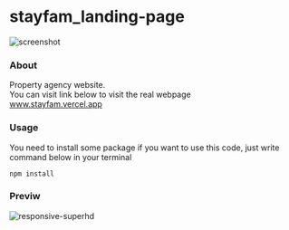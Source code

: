 # stayfam_landing-page
![screenshot](https://github.com/yg-firnanda/stayfam_property_agency_web/assets/82860149/21e38990-c0ad-4091-a86b-8a1eee25a3f9)
### About
Property agency website.<br>
You can visit link below to visit the real webpage<br>
<a href="www.stayfam.vercel.app">www.stayfam.vercel.app</a>
### Usage
You need to install some package if you want to use this code, just write command below in your terminal
```
npm install
```
### Previw
![responsive-superhd](https://github.com/yg-firnanda/stayfam_property_agency_web/assets/82860149/2474b6af-15d1-4067-9018-e1af058c6642)
